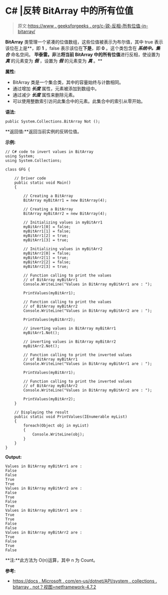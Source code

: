 # C# |反转 BitArray 中的所有位值

> 原文:[https://www . geeksforgeeks . org/c-锐-反相-所有位值-in-bitarray/](https://www.geeksforgeeks.org/c-sharp-inverting-all-bit-values-in-bitarray/)

**BitArray** 类管理一个紧凑的位值数组，这些位值被表示为布尔值，其中 true 表示该位在上是**，即 **1** ，false 表示该位在**下是**，即 **0** 。这个类包含在 ***系统中。集合*** 命名空间。
**毕泰雷。非**法**将当前 BitArray 中的所有位值**进行反相，使设置为 ***真*** 的元素变为 ***假*** ，设置为 ***假*** 的元素变为 ***真*** 。**

**属性:**

*   BitArray 类是一个集合类，其中的容量始终与计数相同。
*   通过增加 ***长度*** 属性，元素被添加到数组中。
*   通过减少 ***长度*** 属性来删除元素。
*   可以使用整数索引访问此集合中的元素。此集合中的索引从零开始。

**语法:**

```
public System.Collections.BitArray Not ();

```

**返回值:**返回当前实例的反转位值。

**示例:**

```
// C# code to invert values in BitArray
using System;
using System.Collections;

class GFG {

    // Driver code
    public static void Main()
    {

        // Creating a BitArray
        BitArray myBitArr1 = new BitArray(4);

        // Creating a BitArray
        BitArray myBitArr2 = new BitArray(4);

        // Initializing values in myBitArr1
        myBitArr1[0] = false;
        myBitArr1[1] = false;
        myBitArr1[2] = true;
        myBitArr1[3] = true;

        // Initializing values in myBitArr2
        myBitArr2[0] = false;
        myBitArr2[1] = true;
        myBitArr2[2] = false;
        myBitArr2[3] = true;

        // Function calling to print the values
        // of BitArray myBitArr1
        Console.WriteLine("Values in BitArray myBitArr1 are : ");

        PrintValues(myBitArr1);

        // Function calling to print the values
        // of BitArray myBitArr2
        Console.WriteLine("Values in BitArray myBitArr2 are : ");

        PrintValues(myBitArr2);

        // inverting values in BitArray myBitArr1
        myBitArr1.Not();

        // inverting values in BitArray myBitArr2
        myBitArr2.Not();

        // Function calling to print the inverted values
        // of BitArray myBitArr1
        Console.WriteLine("Values in BitArray myBitArr1 are : ");

        PrintValues(myBitArr1);

        // Function calling to print the inverted values
        // of BitArray myBitArr2
        Console.WriteLine("Values in BitArray myBitArr2 are : ");

        PrintValues(myBitArr2);
    }

    // Displaying the result
    public static void PrintValues(IEnumerable myList)
    {
        foreach(Object obj in myList)
        {
            Console.WriteLine(obj);
        }
    }
}
```

**Output:**

```
Values in BitArray myBitArr1 are : 
False
False
True
True
Values in BitArray myBitArr2 are : 
False
True
False
True
Values in BitArray myBitArr1 are : 
True
True
False
False
Values in BitArray myBitArr2 are : 
True
False
True
False

```

**注:**此方法为 O(n)运算，其中 n 为 Count。

**参考:**

*   [https://docs . Microsoft . com/en-us/dotnet/API/system . collections . bitarray . not？视图=netframework-4.7.2](https://docs.microsoft.com/en-us/dotnet/api/system.collections.bitarray.not?view=netframework-4.7.2)